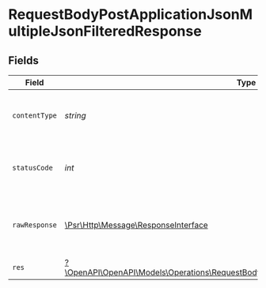 # RequestBodyPostApplicationJsonMultipleJsonFilteredResponse


## Fields

| Field                                                                                                                                                                         | Type                                                                                                                                                                          | Required                                                                                                                                                                      | Description                                                                                                                                                                   |
| ----------------------------------------------------------------------------------------------------------------------------------------------------------------------------- | ----------------------------------------------------------------------------------------------------------------------------------------------------------------------------- | ----------------------------------------------------------------------------------------------------------------------------------------------------------------------------- | ----------------------------------------------------------------------------------------------------------------------------------------------------------------------------- |
| `contentType`                                                                                                                                                                 | *string*                                                                                                                                                                      | :heavy_check_mark:                                                                                                                                                            | HTTP response content type for this operation                                                                                                                                 |
| `statusCode`                                                                                                                                                                  | *int*                                                                                                                                                                         | :heavy_check_mark:                                                                                                                                                            | HTTP response status code for this operation                                                                                                                                  |
| `rawResponse`                                                                                                                                                                 | [\Psr\Http\Message\ResponseInterface](https://www.php-fig.org/psr/psr-7/#33-psrhttpmessageresponseinterface)                                                                  | :heavy_minus_sign:                                                                                                                                                            | Raw HTTP response; suitable for custom response parsing                                                                                                                       |
| `res`                                                                                                                                                                         | [?\OpenAPI\OpenAPI\Models\Operations\RequestBodyPostApplicationJsonMultipleJsonFilteredRes](../../models/operations/RequestBodyPostApplicationJsonMultipleJsonFilteredRes.md) | :heavy_minus_sign:                                                                                                                                                            | OK                                                                                                                                                                            |